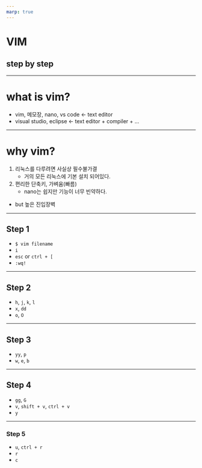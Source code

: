 ```yaml
---
marp: true
---
```


# VIM

## step by step

---

# what is vim?
- vim, 메모장, nano, vs code <- text editor
- visual studio, eclipse <- text editor + compiler + ...


---

# why vim?

1. 리눅스를 다루려면 사실상 필수불가결
    - 거의 모든 리눅스에 기본 설치 되어있다.
2. 편리한 단축키, 가벼움(빠름)
    - nano는 쉽지만 기능이 너무 빈약하다.
- but 높은 진입장벽

---

## Step 1

- `$ vim filename`
- `i`
- `esc` or `ctrl + [`
- `:wq!`

---

## Step 2

- `h`, `j`, `k`, `l`
- `x`, `dd`
- `o`, `O`

---

## Step 3

- `yy`, `p`
- `w`, `e`, `b`

---

## Step 4

- `gg`, `G`
- `v`, `shift + v`, `ctrl + v`
- `y`

---

### Step 5

- `u`, `ctrl + r`
- `r`
- `c`